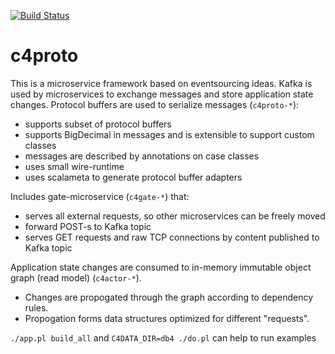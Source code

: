 [![Build Status](https://travis-ci.org/conecenter/c4proto.svg?branch=master)](https://travis-ci.org/conecenter/c4proto)

# c4proto
This is a microservice framework based on eventsourcing ideas.
Kafka is used by microservices to exchange messages and store application state changes.
Protocol buffers are used to serialize messages (`c4proto-*`):
- supports subset of protocol buffers
- supports BigDecimal in messages and is extensible to support custom classes
- messages are described by annotations on case classes
- uses small wire-runtime
- uses scalameta to generate protocol buffer adapters

Includes gate-microservice (`c4gate-*`) that:
- serves all external requests, so other microservices can be freely moved
- forward POST-s to Kafka topic
- serves GET requests and raw TCP connections by content published to Kafka topic

Application state changes are consumed to in-memory immutable object graph (read model) (`c4actor-*`).
- Changes are propogated through the graph according to dependency rules.
- Propogation forms data structures optimized for different "requests".

`./app.pl build_all` and `C4DATA_DIR=db4 ./do.pl` can help to run examples
